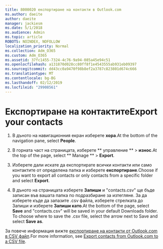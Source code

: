 ```yaml
---
title: 8000020 експортиране на контакти в Outlook.com
ms.author: daeite
author: daeite
manager: jackiesm
ms.date: 5/1/2018
ms.audience: Admin
ms.topic: article
ROBOTS: NOINDEX, NOFOLLOW
localization_priority: Normal
ms.collection: Adm_O365
ms.custom: Adm_O365
ms.assetid: 37fc1455-7324-4c76-9a94-085a45e94c51
ms.openlocfilehash: a131870d028cc80ff8f1e4543555ab931eb09397
ms.sourcegitcommit: dd43cc0a9470f98b8ef2a3787c823801d674c666
ms.translationtype: MT
ms.contentlocale: bg-BG
ms.lasthandoff: 02/12/2019
ms.locfileid: "29908561"
---
```

# <a name="export-your-contacts"></a><span data-ttu-id="3292e-102">Експортиране на контактите</span><span class="sxs-lookup"><span data-stu-id="3292e-102">Export your contacts</span></span>

1. <span data-ttu-id="3292e-103">В дъното на навигационния екран изберете **хора**.</span><span class="sxs-lookup"><span data-stu-id="3292e-103">At the bottom of the navigation pane, select **People**.</span></span>
    
2. <span data-ttu-id="3292e-104">В горната част на страницата, изберете \*\* управление \*\* \> **износ**.</span><span class="sxs-lookup"><span data-stu-id="3292e-104">At the top of the page, select \*\* Manage \*\* \> **Export**.</span></span>
    
3. <span data-ttu-id="3292e-105">Изберете дали искате да експортирате всички контакти или само контактите от определена папка и изберете **експортиране**.</span><span class="sxs-lookup"><span data-stu-id="3292e-105">Choose if you want to export all contacts or only contacts from a specific folder and select **Export**.</span></span> 
    
4. <span data-ttu-id="3292e-p101">В дъното на страницата изберете **Запиши** и "contacts.csv" ще бъде записан във вашата папка по подразбиране за изтегляне. За да изберете къде да запазите .csv файла, изберете стрелката до Запиши и изберете **Запиши като**.</span><span class="sxs-lookup"><span data-stu-id="3292e-p101">At the bottom of the page, select **Save** and "contacts.csv" will be saved in your default Downloads folder. To choose where to save the .csv file, select the arrow next to Save and select **Save as**.</span></span> 
    
<span data-ttu-id="3292e-108">За повече информация вижте [експортиране на контакти от Outlook.com в CSV файл](https://go.microsoft.com/fwlink/p/?linkid=873137).</span><span class="sxs-lookup"><span data-stu-id="3292e-108">For more information, see [Export contacts from Outlook.com to a CSV file](https://go.microsoft.com/fwlink/p/?linkid=873137).</span></span>
  

